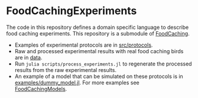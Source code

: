 # FoodCachingExperiments

The code in this repository defines a domain specific language to describe food
caching experiments. This repository is a submodule of [FoodCaching](https://github.com/jbrea/FoodCaching).

* Examples of experimental protocols are in [src/protocols](src/protocols).
* Raw and processed experimental results with real food caching birds are in [data](data). 
* Run `julia scripts/process_experiments.jl` to regenerate the processed results from the raw experimental results.
* An example of a model that can be simulated on these protocols is in
    [examples/dummy_model.jl](examples/dummy_model.jl). For more examples see
    [FoodCachingModels](https://github.com/jbrea/FoodCachingModels.jl).
